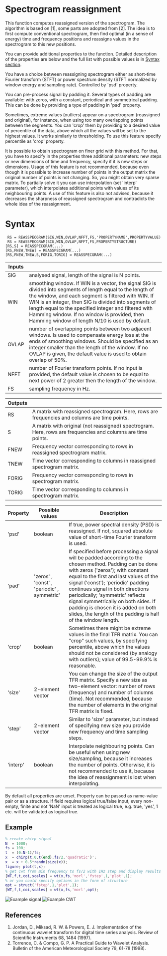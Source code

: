 # Spectrogram reassignment

This function computes reassigned version of the spectrogram. The algorithm is based on [1], some parts are adopted from [2]. The idea is to first compute conventional spectrogram, then find optimal (in a sense of energy) time and frequency positions and reassigns values in the spectrogram to this new positions.

You can provide additional properties to the function. Detailed description of the properties are below and the full list with possible values is in [Syntax section](##Syntax).

You have a choice between reassigning spectrogram either as short-time Fourier transform (STFT) or power spectrum density (STFT normalized by window energy and sampling rate). Controlled by 'psd' property.

You can pre-process signal by padding it. Several types of padding are available: with zeros, with a constant, periodical and symmetrical padding. This can be done by providing a type of padding in 'pad' property.

Sometimes, extreme values (outliers) appear on a spectrogram (reassigned and original), for instance, when using too many overlapping points between the segments. You can 'crop' them by providing to a desired value of percentile of the data, above which all the values will be set to the highest values. It works similarly to thresholding. To use this feature specify percentile as 'crop' property.

It is possible to obtain spectrogram on finer grid with this method. For that, you have to specify in the properties three additional parameters: new steps or new dimensions of time and frequency, specify if it is new steps or dimensions. Usage of this feature is not recommended, because even though it is possible to increase number of points in the output matrix the original number of points is not changing. So, you might obtain very sparse matrix. To partially solve it you can use interpolation (set 'interp' parameter), which interpolates additional points with values of its neighbouring points. A use of this feature is also not advised, because it decreases the sharpness of reassigned spectrogram and contradicts the whole idea of the reassignment.


# Syntax
	 RS = REASSPECGRAM(SIG,WIN,OVLAP,NFFT,FS,'PROPERTYNAME',PROPERTYVALUE)
	 RS = REASSPECGRAM(SIG,WIN,OVLAP,NFFT,FS,PROPERTYSTRUCTURE)
	[RS,S] = REASSPECGRAM(...)
	[RS,FNEW,TNEW] = REASSPECGRAM(...)
	[RS,FNEW,TNEW,S,FORIG,TORIG] = REASSPECGRAM(...)

|Inputs |                   |
|-------|-------------------|
|SIG    | analysed signal, length of the signal is N points. |
|WIN    | smoothing window. If WIN is a vector, the signal SIG is divided into segments of length equal to the length of the window, and each segment is filtered with WIN. If WIN is an integer, then SIG is divided into segments of length equal to the specified integer and filtered with Hamming window. If no window is provided, then Hamming window of length N/10 is used by default. |
|OVLAP  | number of overlapping points between two adjacent windows. Is used to compensate energy loss at the ends of smoothing windows. Should be specified as an integer smaller than the length of the window. If no OVLAP is given, the default value is used to obtain overlap of 50%. |
|NFFT   | number of Fourier transform points. If no input is provided, the default value is chosen to be equal to next power of 2 greater then the length of the window. |
|FS     | sampling frequency in Hz.|

|Outputs |                   |
|--------|-------------------|
| RS     | A matrix with reassigned spectrogram. Here, rows are frequencies and columns are time points.|
| S      | A matrix with original (not reassigned) spectrogram. Here, rows are frequencies and columns are time points. |
| FNEW   | Frequency vector corresponding to rows in reassigned spectrogram matrix. |
| TNEW   | Time vector corresponding to columns in reassigned spectrogram matrix. |
| FORIG  | Frequency vector corresponding to rows in spectrogram matrix. |
| TORIG  | Time vector corresponding to columns in spectrogram matrix. |

|Property  | Possible values      | Description |
|----------|----------------------|-------------|
| 'psd'    | boolean | If true, power spectral density (PSD) is reassigned. If not, squared absolute value of short-time Fourier transform is used. |
| 'pad'    | 'zeros' , 'const' , 'periodic' , symmetric' | If specified before processing a signal will be padded according to the chosen method. Padding can be done with zeros ('zeros'); with constant  equal to the first and last values of the signal ('const'); 'periodic' padding continues signal in both directions periodically; 'symmetric' reflects signal symmetrically on both sides. If padding is chosen it is added on both slides, the length of the padding is half of the window length. |
| 'crop'   | boolean | Sometimes there might be extreme values in the final TFR matrix. You can "crop" such values, by specifying percentile, above which the values should not be considered (by analogy with outliers); value of 99.5-99.9% is reasonable. |
| 'size'   | 2-element vector| You can change the size of the output TFR matrix.  Specify a new size as two-element vector: number of rows (frequency) and number of columns (time). Not recommended, because the number of elements in the original TFR matrix is fixed. |
| 'step'   | 2-element vector| Similar to 'size' parameter, but instead of specifying new size you provide new frequency and time sampling steps. |
| 'interp' | boolean | Interpolate neighbouring points. Can be useful when using new size/sampling, because it increases the number of points.  Otherwise, it is not recommended to use it, because the idea of reassignment is lost when interpolating. |

By default all properties are unset. Property can be passed as name-value pair
or as a structure. If field requires logical true/false input, every non-empty,
finite and not 'NaN' input is treated as logical true, e.g. true, 'yes', 1
etc. will be validated as logical true.

## Example
```matlab
% create chirp signal
N  = 1000;
fs = 100;
t  = (0:N-1)/fs;
x  = chirp(t,0,t(end),fs/2,'quadratic')';
x  = x + 0.5*randn(size(x));
figure; plot(t,x);
% get cwt from min frequency to fs/2 with 1Hz step and display results
[WT,f,t,coi,scales] = wt(x,fs,'morl','fstep',1,'plot',1);
% or you could specify options in the form of structure
opt = struct('fstep',1,'plot',1);
[WT,f,t,coi,scales] = wt(x,fs,'morl',opt);
```
![Example signal](/example_sig.png)
![Example CWT](/example.png)


## References
1. Jordan, D., Miksad, R. W. & Powers, E. J. Implementation of the continuous wavelet transform for digital time series analysis. Review of Scientific Instruments 68, 1484 (1997).
2. Torrence, C. & Compo, G. P. A Practical Guide to Wavelet Analysis.  Bulletin of the American Meteorological Society 79, 61-78 (1998).
